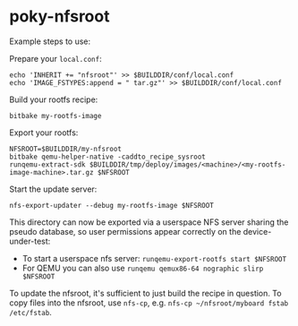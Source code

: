 # poky-nfsroot

Example steps to use:

Prepare your `local.conf`:

```
echo 'INHERIT += "nfsroot"' >> $BUILDDIR/conf/local.conf
echo 'IMAGE_FSTYPES:append = " tar.gz"' >> $BUILDDIR/conf/local.conf
```

Build your rootfs recipe:

```
bitbake my-rootfs-image
```

Export your rootfs:

```
NFSROOT=$BUILDDIR/my-nfsroot
bitbake qemu-helper-native -caddto_recipe_sysroot
runqemu-extract-sdk $BUILDDIR/tmp/deploy/images/<machine>/<my-rootfs-image-machine>.tar.gz $NFSROOT
```

Start the update server:

```
nfs-export-updater --debug my-rootfs-image $NFSROOT
```

This directory can now be exported via a userspace NFS server sharing the pseudo
database, so user permissions appear correctly on the device-under-test:

- To start a userspace nfs server: `runqemu-export-rootfs start $NFSROOT`
- For QEMU you can also use `runqemu qemux86-64 nographic slirp $NFSROOT`

To update the nfsroot, it's sufficient to just build the recipe in question.
To copy files into the nfsroot, use `nfs-cp`, e.g.
`nfs-cp ~/nfsroot/myboard fstab /etc/fstab`.
